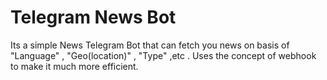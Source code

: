 # Telegram News Bot
Its a simple News Telegram Bot that can fetch you news on basis of "Language" , "Geo(location)" , "Type" ,etc . Uses the concept of webhook to make it much more efficient.

